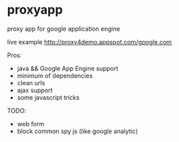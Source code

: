 # proxyapp
proxy app for google application engine

live example http://proxy4demo.appspot.com/google.com

Pros:
 + java && Google App Engine support
 + minimum of dependencies
 + clean urls
 + ajax support
 + some javascript tricks


TODO:
 * web form
 * block common spy js (like google analytic)
